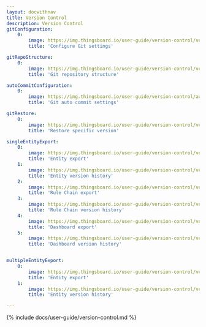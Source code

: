 ```yaml
---
layout: docwithnav
title: Version Control
description: Version Control
gitConfiguration:
    0:
        image: https://img.thingsboard.io/user-guide/version-control/version-control-1-ce.png 
        title: 'Configure Git settings'

gitRepoStructure:
    0:
        image: https://img.thingsboard.io/user-guide/version-control/version-control-4-ce.png 
        title: 'Git repository structure'

autoCommitConfiguration:
    0:
        image: https://img.thingsboard.io/user-guide/version-control/auto-commit-settings-1-ce.png
        title: 'Git auto commit settings'

gitRestore:
    0:
        image: https://img.thingsboard.io/user-guide/version-control/version-control-5-ce.png
        title: 'Restore specific version'

singleEntityExport:
    0:
        image: https://img.thingsboard.io/user-guide/version-control/version-control-devices-1-ce.png
        title: 'Entity export'
    1:
        image: https://img.thingsboard.io/user-guide/version-control/version-control-devices-2-ce.png
        title: 'Entity version history' 
    2:
        image: https://img.thingsboard.io/user-guide/version-control/version-control-rule-chain-1-ce.png
        title: 'Rule Chain export'
    3:
        image: https://img.thingsboard.io/user-guide/version-control/version-control-rule-chain-2-ce.png
        title: 'Rule Chain version history'
    4:
        image: https://img.thingsboard.io/user-guide/version-control/version-control-dashboard-1-ce.png
        title: 'Dashboard export'
    5:
        image: https://img.thingsboard.io/user-guide/version-control/version-control-dashboard-2-ce.png
        title: 'Dashboard version history'


multipleEntityExport:
    0:
        image: https://img.thingsboard.io/user-guide/version-control/version-control-2-ce.png
        title: 'Entity export'
    1:
        image: https://img.thingsboard.io/user-guide/version-control/version-control-3-ce.png
        title: 'Entity version history'

---
```


{% include docs/user-guide/version-control.md %}